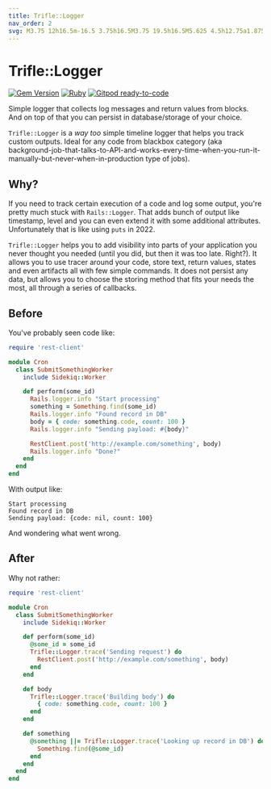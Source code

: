 ```yaml
---
title: Trifle::Logger
nav_order: 2
svg: M3.75 12h16.5m-16.5 3.75h16.5M3.75 19.5h16.5M5.625 4.5h12.75a1.875 1.875 0 010 3.75H5.625a1.875 1.875 0 010-3.75z
---
```


# Trifle::Logger

[![Gem Version](https://badge.fury.io/rb/trifle-logger.svg)](https://rubygems.org/gems/trifle-logger)
[![Ruby](https://github.com/trifle-io/trifle-logger/workflows/Ruby/badge.svg?branch=main)](https://github.com/trifle-io/trifle-logger)
[![Gitpod ready-to-code](https://img.shields.io/badge/Gitpod-ready--to--code-blue?logo=gitpod)](https://gitpod.io/#https://github.com/trifle-io/trifle-logger)

Simple logger that collects log messages and return values from blocks. And on top of that you can persist in database/storage of your choice.

`Trifle::Logger` is a _way too_ simple timeline logger that helps you track custom outputs. Ideal for any code from blackbox category (aka background-job-that-talks-to-API-and-works-every-time-when-you-run-it-manually-but-never-when-in-production type of jobs).

## Why?

If you need to track certain execution of a code and log some output, you're pretty much stuck with `Rails::Logger`. That adds bunch of output like timestamp, level and you can even extend it with some additional attributes. Unfortunately that is like using `puts` in 2022.

`Trifle::Logger` helps you to add visibility into parts of your application you never thought you needed (until you did, but then it was too late. Right?). It allows you to use tracer around your code, store text, return values, states and even artifacts all with few simple commands. It does not persist any data, but allows you to choose the storing method that fits your needs the most, all through a series of callbacks.

## Before
You've probably seen code like:

```ruby
require 'rest-client'

module Cron
  class SubmitSomethingWorker
    include Sidekiq::Worker

    def perform(some_id)
      Rails.logger.info "Start processing"
      something = Something.find(some_id)
      Rails.logger.info "Found record in DB"
      body = { code: something.code, count: 100 }
      Rails.logger.info "Sending payload: #{body}"

      RestClient.post('http://example.com/something', body)
      Rails.logger.info "Done?"
    end
  end
end
```

With output like:

```
Start processing
Found record in DB
Sending payload: {code: nil, count: 100}
```

And wondering what went wrong.

## After
Why not rather:

```ruby
require 'rest-client'

module Cron
  class SubmitSomethingWorker
    include Sidekiq::Worker

    def perform(some_id)
      @some_id = some_id
      Trifle::Logger.trace('Sending request') do
        RestClient.post('http://example.com/something', body)
      end
    end

    def body
      Trifle::Logger.trace('Building body') do
        { code: something.code, count: 100 }
      end
    end

    def something
      @something ||= Trifle::Logger.trace('Looking up record in DB') do
        Something.find(@some_id)
      end
    end
  end
end
```
